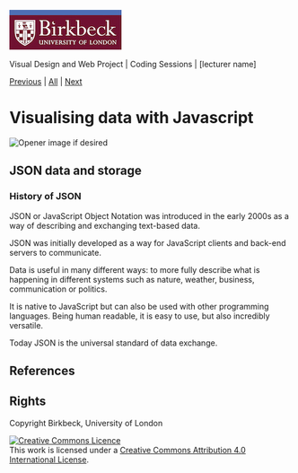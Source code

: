 ![Birkbeck, University of London](images/birkbeck-logo.jpg)

Visual Design and Web Project | Coding Sessions | [lecturer name]

[Previous](path/to/file.md) | [All](README.md) | [Next](path/to/file.md)

# Visualising data with Javascript

![Opener image if desired](path/to/image.png)

## JSON data and storage

### History of JSON

JSON or JavaScript Object Notation was introduced in the early 2000s as a way of describing and exchanging text-based data.

JSON was initially developed as a way for JavaScript clients and back-end servers to communicate.

Data is useful in many different ways: to more fully describe what is happening in different systems such as nature, weather, business, communication or politics.

It is native to JavaScript but can also be used with other programming languages. Being human readable, it is easy to use, but also incredibly versatile.

Today JSON is the universal standard of data exchange.



## References


## Rights
Copyright Birkbeck, University of London

<a rel="license" href="http://creativecommons.org/licenses/by/4.0/"><img alt="Creative Commons Licence" src="https://i.creativecommons.org/l/by/4.0/88x31.png" /></a><br />This work is licensed under a <a rel="license" href="http://creativecommons.org/licenses/by/4.0/">Creative Commons Attribution 4.0 International License</a>.






